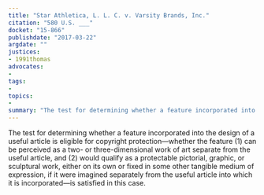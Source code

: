 ```yaml
---
title: "Star Athletica, L. L. C. v. Varsity Brands, Inc."
citation: "580 U.S. ___"
docket: "15-866"
publishdate: "2017-03-22"
argdate: ""
justices:
- 1991thomas
advocates:
- 
tags:
- 
topics:
- 
summary: "The test for determining whether a feature incorporated into the design of a useful article is eligible for copyright protection—whether the feature (1) can be perceived as a two- or three-dimensional work of art separate from the useful article, and (2) would qualify as a protectable pictorial, graphic, or sculptural work, either on its own or fixed in some other tangible medium of expression, if it were imagined separately from the useful article into which it is incorporated—is satisfied in this case."
---
```

The test for determining whether a feature incorporated into the design of a useful article is eligible for copyright protection—whether the feature (1) can be perceived as a two- or three-dimensional work of art separate from the useful article, and (2) would qualify as a protectable pictorial, graphic, or sculptural work, either on its own or fixed in some other tangible medium of expression, if it were imagined separately from the useful article into which it is incorporated—is satisfied in this case.

